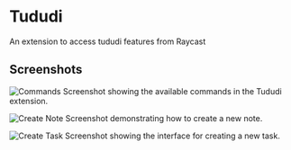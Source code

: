 # Tududi

An extension to access tududi features from Raycast

## Screenshots

![Commands](screenshots/commands.png)
Screenshot showing the available commands in the Tududi extension.

![Create Note](screenshots/create_note.png)
Screenshot demonstrating how to create a new note.

![Create Task](screenshots/create_task.png)
Screenshot showing the interface for creating a new task.
